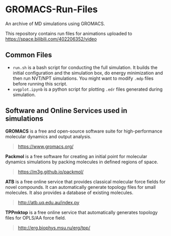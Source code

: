 # GROMACS-Run-Files
An archive of MD simulations using GROMACS.

This repository contains run files for animations uploaded to https://space.bilibili.com/402206352/video

Common Files
---
- `run.sh` is a bash script for conducting the full simulation. It builds the initial configuration and the simulation box, do energy minimization and then run NVT/NPT simulations. You might want to modify `.mdp` files before running this script.
- `xvgplot.ipynb` is a python script for plotting `.edr` files generated during simulation.

Software and Online Services used in simulations
---
**GROMACS** is a free and open-source software suite for high-performance molecular dynamics and output analysis.
> https://www.gromacs.org/
> 
**Packmol** is a free software for creating an initial point for molecular dynamics simulations by packing molecules in defined regions of space.
> https://m3g.github.io/packmol/

**ATB** is a free online service that provides classical molecular force fields for novel compounds. It can automatically generate topology files for small molecules. It also provides a database of existing molecules.
> http://atb.uq.edu.au/index.py

**TPPmktop** is a free online service that automatically generates topology files for OPLS/AA force field.
> http://erg.biophys.msu.ru/erg/tpp/
